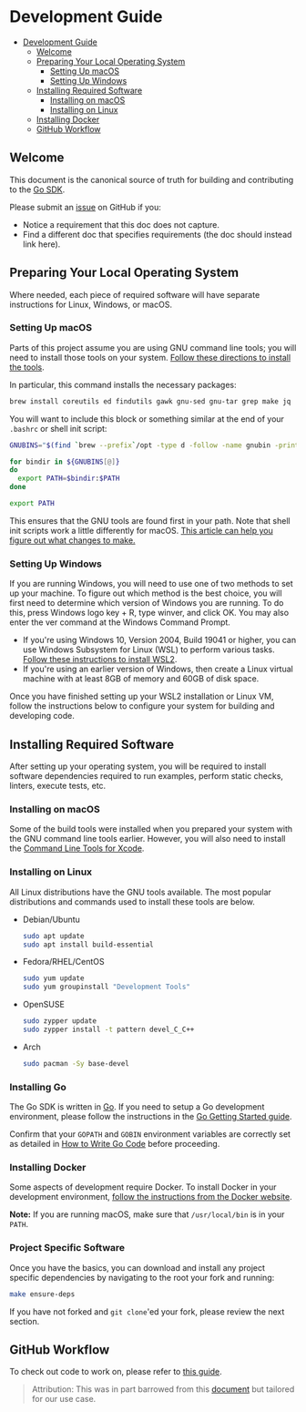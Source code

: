 # Development Guide

- [Development Guide](#development-guide)
  - [Welcome](#welcome)
  - [Preparing Your Local Operating System](#preparing-your-local-operating-system)
    - [Setting Up macOS](#setting-up-macos)
    - [Setting Up Windows](#setting-up-windows)
  - [Installing Required Software](#installing-required-software)
    - [Installing on macOS](#installing-on-macos)
    - [Installing on Linux](#installing-on-linux)
  - [Installing Docker](#installing-docker)
  - [GitHub Workflow](#github-workflow)

## Welcome

This document is the canonical source of truth for building and contributing to the [Go SDK][project].

Please submit an [issue] on GitHub if you:

- Notice a requirement that this doc does not capture.
- Find a different doc that specifies requirements (the doc should instead link here).

## Preparing Your Local Operating System

Where needed, each piece of required software will have separate instructions for Linux, Windows, or macOS.

### Setting Up macOS

Parts of this project assume you are using GNU command line tools; you will need to install those tools on your system. [Follow these directions to install the tools](https://ryanparman.com/posts/2019/using-gnu-command-line-tools-in-macos-instead-of-freebsd-tools/).

In particular, this command installs the necessary packages:

```bash
brew install coreutils ed findutils gawk gnu-sed gnu-tar grep make jq
```

You will want to include this block or something similar at the end of your `.bashrc` or shell init script:

```bash
GNUBINS="$(find `brew --prefix`/opt -type d -follow -name gnubin -print)"

for bindir in ${GNUBINS[@]}
do
  export PATH=$bindir:$PATH
done

export PATH
```

This ensures that the GNU tools are found first in your path. Note that shell init scripts work a little differently for macOS. [This article can help you figure out what changes to make.](https://scriptingosx.com/2017/04/about-bash_profile-and-bashrc-on-macos/)

### Setting Up Windows

If you are running Windows, you will need to use one of two methods to set up your machine. To figure out which method is the best choice, you will first need to determine which version of Windows you are running. To do this, press Windows logo key + R, type winver, and click OK. You may also enter the ver command at the Windows Command Prompt.

- If you're using Windows 10, Version 2004, Build 19041 or higher, you can use Windows Subsystem for Linux (WSL) to perform various tasks. [Follow these instructions to install WSL2](https://docs.microsoft.com/en-us/windows/wsl/install-win10).
- If you're using an earlier version of Windows, then create a Linux virtual machine with at least 8GB of memory and 60GB of disk space.

Once you have finished setting up your WSL2 installation or Linux VM, follow the instructions below to configure your system for building and developing code.

## Installing Required Software

After setting up your operating system, you will be required to install software dependencies required to run examples, perform static checks, linters, execute tests, etc.

### Installing on macOS

Some of the build tools were installed when you prepared your system with the GNU command line tools earlier. However, you will also need to install the [Command Line Tools for Xcode](https://developer.apple.com/library/archive/technotes/tn2339/_index.html).

### Installing on Linux

All Linux distributions have the GNU tools available. The most popular distributions and commands used to install these tools are below.

- Debian/Ubuntu

  ```bash
  sudo apt update
  sudo apt install build-essential
  ```

- Fedora/RHEL/CentOS

  ```bash
  sudo yum update
  sudo yum groupinstall "Development Tools"
  ```

- OpenSUSE

  ```bash
  sudo zypper update
  sudo zypper install -t pattern devel_C_C++
  ```

- Arch

  ```bash
  sudo pacman -Sy base-devel
  ```

### Installing Go

The Go SDK is written in [Go](http://golang.org). If you need to setup a Go development environment, please follow the instructions in the [Go Getting Started guide](https://golang.org/doc/install).

Confirm that your `GOPATH` and `GOBIN` environment variables are correctly set as detailed in [How to Write Go Code](https://golang.org/doc/code.html) before proceeding.

### Installing Docker

Some aspects of development require Docker. To install Docker in your development environment, [follow the instructions from the Docker website](https://docs.docker.com/get-docker/).

**Note:** If you are running macOS, make sure that `/usr/local/bin` is in your `PATH`.

### Project Specific Software

Once you have the basics, you can download and install any project specific dependencies by navigating to the root your fork and running:

```bash
make ensure-deps
```

If you have not forked and `git clone`'ed your fork, please review the next section.

## GitHub Workflow

To check out code to work on, please refer to [this guide][github_workflow].

> Attribution: This was in part barrowed from this [document](https://github.com/kubernetes/community/blob/master/contributors/devel/development.md) but tailored for our use case.

[project]: https://github.com/infinitusai/deepgram-go-sdk
[issue]: https://github.com/infinitusai/deepgram-go-sdk/issues
[github_workflow]: https://github.com/infinitusai/deepgram-go-sdk/.github/GITHUB_WORKFLOW.md
